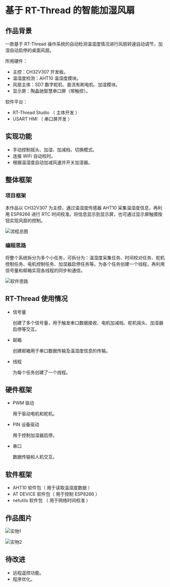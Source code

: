 # 基于 RT-Thread 的智能加湿风扇

## 作品背景

一款基于 RT-Thread 操作系统的自动检测温湿度情况进行风扇转速自动调节，加湿自动启停的桌面风扇。

所用硬件：

* 主控：CH32V307 开发板。
* 温湿度检测：AHT10 温湿度模块。
* 风扇主体：SD7 数字舵机、直流有刷电机、加湿模块。
* 显示屏：陶晶驰智慧串口屏（带触控）。

软件平台：

* RT-Thread Studio   （ 主体开发 ） 
* USART HMI             （ 串口屏开发 ）

## 实现功能

* 手动控制摇头、加湿、加减档、切换模式。
* 连接 WiFi 自动校时。
* 根据温湿度自动加减风速并开关加湿器。

## 整体框架

### 项目框架

本作品以 CH32V307 为主控，通过温湿度传感器 AHT10 采集温湿度信息，再利用 ESP8266 进行 RTC 时间校准。将信息显示到显示屏，也可通过显示屏触摸按钮实现风扇的控制。

![流程总图](RT-Thread-Smart-fan/assets/流程总图.png)

### 编程思路

将整个系统拆分为多个小任务，可拆分为：温湿度采集任务、时间校对任务、舵机控制任务、电机控制任务、加湿器启停任务等。为各个任务创建一个线程，再利用信号量和邮箱实现各线程的同步和通信。

![软件思路](RT-Thread-Smart-fan/assets/软件思路.png)

## RT-Thread 使用情况

* 信号量

  创建了多个信号量，用于触发串口数据接收、电机加减档、舵机摇头、加湿器启停等交互。

* 邮箱

  创建邮箱用于串口数据传输及温湿度信息的传输。

* 线程

  为每个任务创建了一个线程。

## 硬件框架

* PWM 驱动

  用于驱动电机和舵机。

* PIN 设备驱动

  用于控制加湿器启停。

* 串口

  数据传输和人机交互。

## 软件框架

* AHT10 软件包（ 用于读取温湿度数据 ）
* AT DEVICE 软件包（ 用于控制 ESP8266 ）
* netutils 软件包 （ 用于网络时间校准 ）

## 作品图片

![实物1](RT-Thread-Smart-fan/assets/IMG_20220803_183028.jpg)

![实物2](RT-Thread-Smart-fan/assets/IMG_20220803_183101.jpg)

## 待改进

* 远程遥控功能。
* 程序优化。

